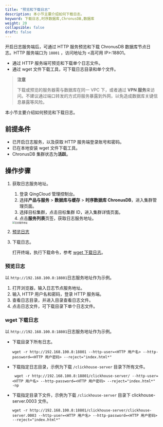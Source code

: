```yaml
---
title: "预览和下载日志"
description: 本小节主要介绍如何下载日志。 
keyword: 下载日志,时序数据库,ChronusDB,数据库 
weight: 20
collapsible: false
draft: false
---
```



开启日志服务端后，可通过 HTTP 服务预览和下载 ChronusDB 数据库节点日志。HTTP 服务端口为 `18801` ，访问地址为 <高可用 IP>:18801。

- 通过 HTTP 服务端可预览和下载单个日志文件。
- 通过 wget 文件下载工具，可下载日志目录和单个文件。

> **注意**
> 
> 下载或预览的服务器需与数据库在同一 VPC 下，或者通过 **VPN 服务**来访问。不建议通过端口转发的方式将服务暴露到外网，以免造成数据库关键信息暴露等风险。

本小节主要介绍如何预览和下载日志。

## 前提条件

- 已开启日志服务，以及获取 HTTP 服务端登录账号和密码。
- 已在本地安装 wget 文件下载工具。
- ChronusDB 集群状态为**活跃**。

## 操作步骤

1. 获取日志服务地址。
   
   1. 登录 QingCloud 管理控制台。
   2. 选择**产品与服务** > **数据库与缓存** > **时序数据库 ChronusDB**，进入集群管理页面。
   3. 选择目标集群，点击目标集群 ID，进入集群详情页面。
   4. 点击**服务列表**页签，获取日志服务地址。
   
   <img src="../../../_images/log_server_addr.png" alt="日志服务地址" style="zoom:50%;" />

2. [预览日志](#预览日志)

3. 下载日志。

   打开终端，执行下载命令，参考 [wget 下载日志](#wget-下载日志)。

### 预览日志

以 `http://192.168.100.8:18801`日志服务地址作为示例。

1. 打开浏览器，输入日志节点服务地址。
2. 输入 HTTP 用户名和密码，登录 HTTP 服务端。
3. 查看日志目录，并进入目录查看日志文件。
4. 点击日志文件，可下载目录下单个日志文件。

### wget 下载日志

以 `http://192.168.100.8:18801`日志服务地址作为示例。

- 下载目录下所有日志。

   ```
   wget -r http://192.168.100.8:18801 --http-user=<HTTP 用户名> --http-password=<HTTP 用户密码> --reject="index.html*"
   ```

- 下载指定日志目录，示例为下载 `/clickhouse-server` 目录下所有文件。

   ```
    wget -r http://192.168.100.8:18801/clickhouse-server/ --http-user=<HTTP 用户名> --http-password=<HTTP 用户密码> --reject="index.html*" -np
   ```

- 下载指定目录下文件，示例为下载 `/clickhouse-server` 目录下 clickhouse-server.0003 文件。

   ```
   wget -r http://192.168.100.8:18801/clickhouse-server/clickhouse-server.0003 --http-user=<HTTP 用户名> --http-password=<HTTP 用户密码> --reject="index.html*"
   ```
